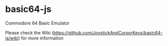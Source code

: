 # basic64-js
Commodore 64 Basic Emulator

Please check the Wiki (https://github.com/JoystickAndCursorKeys/basic64-js/wiki) for more information
